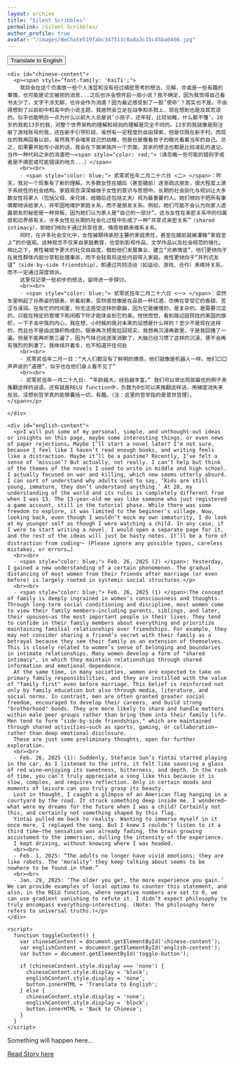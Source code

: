 ```yaml
---
layout: archive
title: "Silent Scribbles"
permalink: /Silent Scribbles/
author_profile: true
avatar: "/images/WeChate519fabc347513c0a8a3c15c45ba0466.jpg"
---
```


<html>
  <head>
    <style>
      #chinese-content {
        display: block;  /* Show Chinese content by default */
      }
      #english-content {
        display: none;  /* Hide English content initially */
      }
    </style>
  </head>
  <body>
    <button id="toggle-button" onclick="toggleContent()">Translate to English</button>
    
    <div id="chinese-content">
      <p><span style="font-family: 'KaiTi';">
        我将会在这个页面放一些个人浅显和没有经过缜密思考的想法、见解，亦或是一些有趣的事情，也可能是论文被拒的消息...之后也许会想开启一部小说？我不确定，因为我觉得自己看书太少了，文字干涉无聊，也许会作为消遣？因为最近感受到了一股’使命‘？其实也不是。不由得想到了以前初中和高中的小说主题，我居然会立足在战争和杀戮上，现在想到也是及其荒谬的。似乎也能明白一点为什么以前大人总是说‘小孩子，还年轻，比较幼稚，什么都不懂’。28岁的我和13岁的我，对整个世界架构的理解和规则的理解是完全不同的。13岁的我就像是刚注册了游戏账号的我，还在新手引导阶段，虽然有一定程度的自由探索，但是仅限在新手村。而现在的我再回看以前，虽然我不会嗤笑自己的幼稚，但是也是像看孩子的眼光看着当年的自己。总之，如果要开始写小说的话，我会在下面单独开一个页面，其余的想法也都是比较凌乱的速记。当作一种代码之余的消遣吧～<span style="color: red;">（请忽略一些可能的错别字或者是不缜密或可能错误的地方...）</span>
        <br><br>
        - <span style="color: blue;"> 贰零贰伍年二月二十六日 <二> </span>：昨天，我对一个现象有了新的理解。大多数女性在婚后（甚至婚前）逐渐疏远朋友，很大程度上源于系统性的社会结构。家庭观念深深植根于女性的意识与思想中。长期的社会驯化与规训让大多数女性将家人（包括父母、亲兄妹，结婚后还包括丈夫）视为最重要的人。她们倾向于把所有事情都倾诉给家人，并牢固地维护家庭关系，而不是朋友关系。例如，她们可能不会认为向家人透露朋友的秘密是一种背叛，因为她们认为家人是“自己的一部分”。这与女性在亲密关系中的归属感和边界感有关。许多女性在长期的社会化过程中形成了一种“共享式亲密关系”（shared intimacy），即她们倾向于通过共享信息、情感依赖来维系关系。
        同时，在许多社会文化中，女性被期待承担主要的家庭责任，甚至在婚前就被灌输“家庭至上”的价值观。这种观念不仅来自家庭教育，也受到影视作品、文学作品以及社会规范的强化。相比之下，男性被赋予更大的社交自由度，鼓励他们发展事业、建立“兄弟情谊”，他们更倾向于在男性群体内部分享和处理事务，而不会轻易将这些内容带入家庭。男性更倾向于“并列式友谊”（side-by-side friendship），即通过共同活动（如运动、游戏、合作）来维持关系，而不一定通过深度倾诉。
        这里仅记录一些初步的想法，留待进一步探讨。
        <br><br>
        - <span style="color: blue;"> 贰零贰伍年二月二十六日 <一> </span>：突然车里响起了孙燕姿的银泰，听着前奏，突然感觉像是在品尝一杯红酒，仿佛在享受它的香甜、苦涩与浸润。在匆忙的时间里，你无法感受这样的歌曲，因为它是缓慢的，是复杂的，是需要沉淀的，只能在特定的意境下和闲暇下你才能体会到它的美。恍恍惚惚，看到路边庭院挂的美国的旗帜，一下子击中我的内心，我在想，小时候的我对未来的设想是什么样的？至少不是现在这样的，而且也不是由这旗帜构成的。银泰再次把我拉回现实，我想再沉浸再歌里，于是我回播了一遍。但是不能再听第三遍了，因为气味已经逐渐消散了，大脑已经习惯了这样的沉浸，便不会再有强烈的刺激了。我继续开着车，也不知道开往何处
        <br><br>
        - 贰零贰伍年二月一日：“大人们都没有了鲜明的情感，他们就像是机器人一样。他们口口声声说的“道德”，似乎也在他们身上看不见了”
        <br><br>
        - 贰零贰伍年一月二十九日: “年龄越大，经验越丰富。” 我们可以举出局部最优的例子来推翻这样的话语，还有就是RELU function中，负数为0也可以来推翻这样话，用梯度消失来反驳。没想到哲学真的能够囊括一切，有趣。（注：这里的哲学指的是普世哲理）。 
    </span></p> 
      
    </div>
    
    <div id="english-content">
      <p>I will put some of my personal, simple, and unthought-out ideas or insights on this page, maybe some interesting things, or even news of paper rejections… Maybe I’ll start a novel later? I’m not sure, because I feel like I haven’t read enough books, and writing feels like a distraction. Maybe it’ll be a pastime? Recently, I’ve felt a sense of ‘mission’? But actually, not really. I can’t help but think of the themes of the novels I used to write in middle and high school. I actually focused on war and killing, which now seems utterly absurd. I can sort of understand why adults used to say, ‘Kids are still young, immature, they don’t understand anything.’ At 28, my understanding of the world and its rules is completely different from when I was 13. The 13-year-old me was like someone who just registered a game account, still in the tutorial phase. While there was some freedom to explore, it was limited to the beginner’s village. Now, looking back, even though I wouldn’t mock my own immaturity, I do look at my younger self as though I were watching a child. In any case, if I were to start writing a novel, I would open a separate page for it, and the rest of the ideas will just be hasty notes. It’ll be a form of distraction from coding～ (Please ignore any possible typos, careless mistakes, or errors…)
      <br><br>
      - <span style="color: blue;"> Feb. 26, 2025 (2) </span>: Yesterday, I gained a new understanding of a certain phenomenon. The gradual distancing of most women from their friends after marriage (or even before) is largely rooted in systemic social structures.</p>
      <br><br>
      - <span style="color: blue;"> Feb. 26, 2025 (1) </span>:The concept of family is deeply ingrained in women's consciousness and thoughts. Through long-term social conditioning and discipline, most women come to view their family members—including parents, siblings, and later, their spouses—as the most important people in their lives. They tend to confide in their family members about everything and prioritize maintaining familial relationships over friendships. For example, they may not consider sharing a friend’s secret with their family as a betrayal because they see their family as an extension of themselves. This is closely related to women’s sense of belonging and boundaries in intimate relationships. Many women develop a form of "shared intimacy", in which they maintain relationships through shared information and emotional dependence.
      At the same time, in many societies, women are expected to take on primary family responsibilities, and they are instilled with the value of "family first" even before marriage. This belief is reinforced not only by family education but also through media, literature, and social norms. In contrast, men are often granted greater social freedom, encouraged to develop their careers, and build strong "brotherhood" bonds. They are more likely to share and handle matters within male peer groups rather than bring them into their family life. Men tend to form "side-by-side friendships," which are maintained through shared activities—such as sports, gaming, or collaboration—rather than deep emotional disclosure.
      These are just some preliminary thoughts, open for further exploration.
      <br><br>
      - Feb. 26, 2025 (1): Suddenly, Stefanie Sun’s Yintai started playing in the car. As I listened to the intro, it felt like savoring a glass of red wine—enjoying its sweetness, bitterness, and depth. In the rush of time, you can’t truly appreciate a song like this because it is slow, complex, and requires reflection. Only in certain moods and moments of leisure can you truly grasp its beauty.
      Lost in thought, I caught a glimpse of an American flag hanging in a courtyard by the road. It struck something deep inside me. I wondered—what were my dreams for the future when I was a child? Certainly not this, and certainly not something shaped by this flag.
      Yintai pulled me back to reality. Wanting to immerse myself in it once more, I replayed the song. But I knew I couldn’t listen to it a third time—the sensation was already fading, the brain growing accustomed to the immersion, dulling the intensity of the experience.
      I kept driving, without knowing where I was headed.
      <br><br>
      - Feb. 1, 2025: “The adults no longer have vivid emotions; they are like robots. The ‘morality’ they keep talking about seems to be nowhere to be found in them.”
      <br><br>
      - Jan. 29, 2025: ‘The older you get, the more experience you gain.’ We can provide examples of local optima to counter this statement, and also, in the RELU function, where negative numbers are set to 0, we can use gradient vanishing to refute it. I didn’t expect philosophy to truly encompass everything—interesting. (Note: The philosophy here refers to universal truths.)</p>
    </div>

    <script>
      function toggleContent() {
        var chineseContent = document.getElementById('chinese-content');
        var englishContent = document.getElementById('english-content');
        var button = document.getElementById('toggle-button');

        if (chineseContent.style.display === 'none') {
          chineseContent.style.display = 'block';
          englishContent.style.display = 'none';
          button.innerHTML = 'Translate to English';
        } else {
          chineseContent.style.display = 'none';
          englishContent.style.display = 'block';
          button.innerHTML = 'Back to Chinese';
        }
      }
    </script>
  </body>
</html>

Something will happen here...

[Read Story here](/Story/)

<section id="comments">
  <script src="https://utteranc.es/client.js"
          repo="RuohanLixyf/RuohanLixyf.github.io"
          issue-term="pathname"
          theme="github-light"
          crossorigin="anonymous"
          async>
  </script>
</section>
